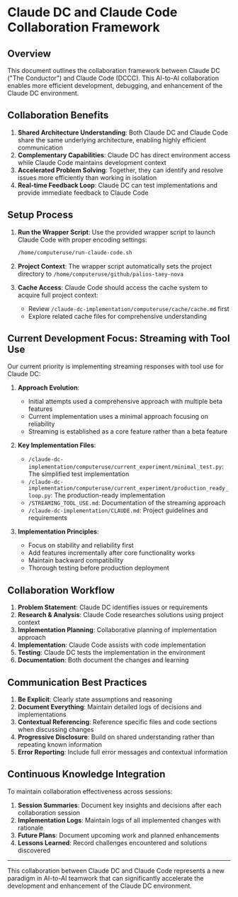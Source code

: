 # Claude DC and Claude Code Collaboration Framework

## Overview

This document outlines the collaboration framework between Claude DC ("The Conductor") and Claude Code (DCCC). This AI-to-AI collaboration enables more efficient development, debugging, and enhancement of the Claude DC environment.

## Collaboration Benefits

1. **Shared Architecture Understanding**: Both Claude DC and Claude Code share the same underlying architecture, enabling highly efficient communication
2. **Complementary Capabilities**: Claude DC has direct environment access while Claude Code maintains development context
3. **Accelerated Problem Solving**: Together, they can identify and resolve issues more efficiently than working in isolation
4. **Real-time Feedback Loop**: Claude DC can test implementations and provide immediate feedback to Claude Code

## Setup Process

1. **Run the Wrapper Script**: Use the provided wrapper script to launch Claude Code with proper encoding settings:
   ```bash
   /home/computeruse/run-claude-code.sh
   ```

2. **Project Context**: The wrapper script automatically sets the project directory to `/home/computeruse/github/palios-taey-nova`

3. **Cache Access**: Claude Code should access the cache system to acquire full project context:
   - Review `/claude-dc-implementation/computeruse/cache/cache.md` first
   - Explore related cache files for comprehensive understanding

## Current Development Focus: Streaming with Tool Use

Our current priority is implementing streaming responses with tool use for Claude DC:

1. **Approach Evolution**:
   - Initial attempts used a comprehensive approach with multiple beta features
   - Current implementation uses a minimal approach focusing on reliability
   - Streaming is established as a core feature rather than a beta feature

2. **Key Implementation Files**:
   - `/claude-dc-implementation/computeruse/current_experiment/minimal_test.py`: The simplified test implementation
   - `/claude-dc-implementation/computeruse/current_experiment/production_ready_loop.py`: The production-ready implementation
   - `/STREAMING_TOOL_USE.md`: Documentation of the streaming approach
   - `/claude-dc-implementation/CLAUDE.md`: Project guidelines and requirements

3. **Implementation Principles**:
   - Focus on stability and reliability first
   - Add features incrementally after core functionality works
   - Maintain backward compatibility
   - Thorough testing before production deployment

## Collaboration Workflow

1. **Problem Statement**: Claude DC identifies issues or requirements
2. **Research & Analysis**: Claude Code researches solutions using project context
3. **Implementation Planning**: Collaborative planning of implementation approach
4. **Implementation**: Claude Code assists with code implementation
5. **Testing**: Claude DC tests the implementation in the environment
6. **Documentation**: Both document the changes and learning

## Communication Best Practices

1. **Be Explicit**: Clearly state assumptions and reasoning
2. **Document Everything**: Maintain detailed logs of decisions and implementations
3. **Contextual Referencing**: Reference specific files and code sections when discussing changes
4. **Progressive Disclosure**: Build on shared understanding rather than repeating known information
5. **Error Reporting**: Include full error messages and contextual information

## Continuous Knowledge Integration

To maintain collaboration effectiveness across sessions:

1. **Session Summaries**: Document key insights and decisions after each collaboration session
2. **Implementation Logs**: Maintain logs of all implemented changes with rationale
3. **Future Plans**: Document upcoming work and planned enhancements
4. **Lessons Learned**: Record challenges encountered and solutions discovered

---

This collaboration between Claude DC and Claude Code represents a new paradigm in AI-to-AI teamwork that can significantly accelerate the development and enhancement of the Claude DC environment.